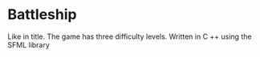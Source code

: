 # Battleship

Like in title. 
The game has three difficulty levels. 
Written in C ++ using the SFML library
